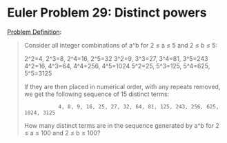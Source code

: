 # Euler Problem 29: Distinct powers

[Problem Definition](https://projecteuler.net/problem=29):
> Consider all integer combinations of a^b for 2 ≤ a ≤ 5 and 2 ≤ b ≤ 5:
>
>   2^2=4, 2^3=8, 2^4=16, 2^5=32
>   3^2=9, 3^3=27, 3^4=81, 3^5=243
>   4^2=16, 4^3=64, 4^4=256, 4^5=1024
>   5^2=25, 5^3=125, 5^4=625, 5^5=3125
>
> If they are then placed in numerical order, with any repeats removed, we get the following
> sequence of 15 distinct terms:
>
>                4, 8, 9, 16, 25, 27, 32, 64, 81, 125, 243, 256, 625, 1024, 3125
>
> How many distinct terms are in the sequence generated by a^b for 2 ≤ a ≤ 100 and 2 ≤ b ≤ 100?
